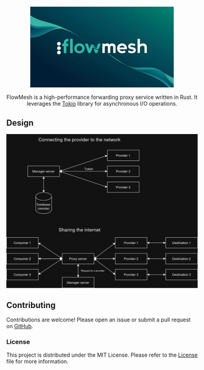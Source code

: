 <p align="center">
    <img src="logo.jpeg" width="75%">
</p>

<p align="center">
    FlowMesh is a high-performance forwarding proxy service written in Rust. It leverages the <a href="https://tokio.rs/">Tokio</a> library for asynchronous I/O operations.
</p>

## Design
![Design](docs/design.png)

## Contributing
Contributions are welcome! Please open an issue or submit a pull request on [GitHub](https://github.com/g4iliunas/flowmesh).

### License
This project is distributed under the MIT License. Please refer to the [License](./LICENSE) file for more information.